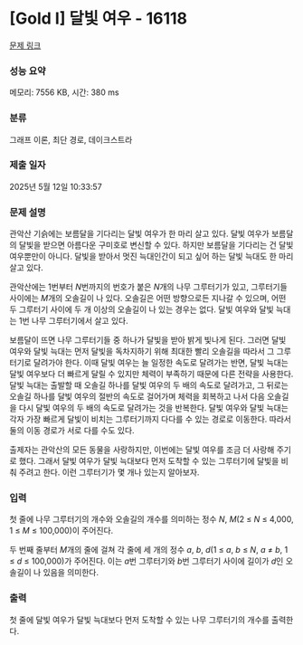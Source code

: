 # [Gold I] 달빛 여우 - 16118 

[문제 링크](https://www.acmicpc.net/problem/16118) 

### 성능 요약

메모리: 7556 KB, 시간: 380 ms

### 분류

그래프 이론, 최단 경로, 데이크스트라

### 제출 일자

2025년 5월 12일 10:33:57

### 문제 설명

<p>관악산 기슭에는 보름달을 기다리는 달빛 여우가 한 마리 살고 있다. 달빛 여우가 보름달의 달빛을 받으면 아름다운 구미호로 변신할 수 있다. 하지만 보름달을 기다리는 건 달빛 여우뿐만이 아니다. 달빛을 받아서 멋진 늑대인간이 되고 싶어 하는 달빛 늑대도 한 마리 살고 있다.</p>

<p>관악산에는 1번부터 <em>N</em>번까지의 번호가 붙은 <em>N</em>개의 나무 그루터기가 있고, 그루터기들 사이에는 <em>M</em>개의 오솔길이 나 있다. 오솔길은 어떤 방향으로든 지나갈 수 있으며, 어떤 두 그루터기 사이에 두 개 이상의 오솔길이 나 있는 경우는 없다. 달빛 여우와 달빛 늑대는 1번 나무 그루터기에서 살고 있다.</p>

<p>보름달이 뜨면 나무 그루터기들 중 하나가 달빛을 받아 밝게 빛나게 된다. 그러면 달빛 여우와 달빛 늑대는 먼저 달빛을 독차지하기 위해 최대한 빨리 오솔길을 따라서 그 그루터기로 달려가야 한다. 이때 달빛 여우는 늘 일정한 속도로 달려가는 반면, 달빛 늑대는 달빛 여우보다 더 빠르게 달릴 수 있지만 체력이 부족하기 때문에 다른 전략을 사용한다. 달빛 늑대는 출발할 때 오솔길 하나를 달빛 여우의 두 배의 속도로 달려가고, 그 뒤로는 오솔길 하나를 달빛 여우의 절반의 속도로 걸어가며 체력을 회복하고 나서 다음 오솔길을 다시 달빛 여우의 두 배의 속도로 달려가는 것을 반복한다. 달빛 여우와 달빛 늑대는 각자 가장 빠르게 달빛이 비치는 그루터기까지 다다를 수 있는 경로로 이동한다. 따라서 둘의 이동 경로가 서로 다를 수도 있다.</p>

<p>출제자는 관악산의 모든 동물을 사랑하지만, 이번에는 달빛 여우를 조금 더 사랑해 주기로 했다. 그래서 달빛 여우가 달빛 늑대보다 먼저 도착할 수 있는 그루터기에 달빛을 비춰 주려고 한다. 이런 그루터기가 몇 개나 있는지 알아보자.</p>

### 입력 

 <p>첫 줄에 나무 그루터기의 개수와 오솔길의 개수를 의미하는 정수 <em>N</em>, <em>M</em>(2 ≤ <em>N</em> ≤ 4,000, 1 ≤ <em>M</em> ≤ 100,000)이 주어진다.</p>

<p>두 번째 줄부터 <em>M</em>개의 줄에 걸쳐 각 줄에 세 개의 정수 <em>a</em>, <em>b</em>, <em>d</em>(1 ≤ <em>a</em>, <em>b</em> ≤ <em>N</em>, <em>a</em> ≠ <em>b</em>, 1 ≤ <em>d</em> ≤ 100,000)가 주어진다. 이는 <em>a</em>번 그루터기와 <em>b</em>번 그루터기 사이에 길이가 <em>d</em>인 오솔길이 나 있음을 의미한다.</p>

### 출력 

 <p>첫 줄에 달빛 여우가 달빛 늑대보다 먼저 도착할 수 있는 나무 그루터기의 개수를 출력한다.</p>

